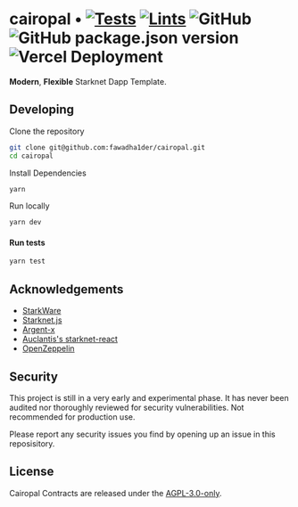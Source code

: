 # cairopal • [![Tests](https://github.com/fawadha1der/cairopal/actions/workflows/tests.yml/badge.svg)](https://github.com/fawadha1der/cairopal/actions/workflows/tests.yml) [![Lints](https://github.com/fawadha1der/cairopal/actions/workflows/lints.yml/badge.svg)](https://github.com/fawadha1der/cairopal/actions/workflows/lints.yml) ![GitHub](https://img.shields.io/github/license/fawadha1der/cairopal) ![GitHub package.json version](https://img.shields.io/github/package-json/v/fawadha1der/cairopal) ![Vercel Deployment](https://img.shields.io/github/deployments/fawadha1der/cairopal/production?label=vercel)


**Modern**, **Flexible** Starknet Dapp Template.


## Developing

Clone the repository

```bash
git clone git@github.com:fawadha1der/cairopal.git
cd cairopal
```

Install Dependencies

```bash
yarn
```

Run locally

```bash
yarn dev
```

#### Run tests

```bash
yarn test
```

## Acknowledgements

- [StarkWare](https://starkware.co/)
- [Starknet.js](https://github.com/seanjameshan/starknet.js)
- [Argent-x](https://github.com/argentlabs/argent-x)
- [Auclantis's starknet-react](https://github.com/auclantis/starknet-react)
- [OpenZeppelin](https://github.com/OpenZeppelin/cairo-contracts)

## Security

This project is still in a very early and experimental phase. It has never been audited nor thoroughly reviewed for security vulnerabilities. Not recommended for production use.

Please report any security issues you find by opening up an issue in this reposisitory.

## License

Cairopal Contracts are released under the [AGPL-3.0-only](LICENSE).